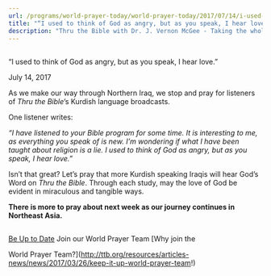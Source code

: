 ```yaml
---
url: /programs/world-prayer-today/world-prayer-today/2017/07/14/i-used-to-think-of-god-as-angry-but-as-you-speak-i-hear-love-
title: "“I used to think of God as angry, but as you speak, I hear love.”"
description: "Thru the Bible with Dr. J. Vernon McGee - Taking the whole Word to the whole world"
---
```







## 
 “I used to think of God as angry, but as you speak, I hear love.”


July 14, 2017




As we make our way through Northern Iraq, we stop and pray for listeners of *Thru the Bible*’s Kurdish language broadcasts. 


One listener writes:


*“I have listened to your Bible program for some time. It is interesting to me, as everything you speak of is new. I’m wondering if what I have been taught about religion is a lie. I used to think of God as angry, but as you speak, I hear love.”*


Isn’t that great? Let’s pray that more Kurdish speaking Iraqis will hear God’s Word on *Thru the Bible*. Through each study, may the love of God be evident in miraculous and tangible ways.


**There is more to pray about next week as our journey continues in Northeast Asia.**





## 




[Be Up to Date](http://feeds.feedburner.com/WorldPrayerToday "World Prayer Today RSS Feed")
Join our World Prayer Team
[Why join the  

World Prayer Team?](http://ttb.org/resources/articles-news/news/2017/03/26/keep-it-up-world-prayer-team!)





